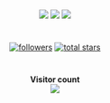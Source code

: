 #
<p align="center">
  <img src ="https://github-readme-stats.vercel.app/api/top-langs/?username=SenchaBrest&langs_count=8&theme=onedark">
  <img src ="https://github-readme-stats.vercel.app/api?username=SenchaBrest&show_icons=true&theme=onedark&count_private=true">
  <img src ="https://github-readme-stats.vercel.app/api/wakatime?username=SenchaBrest&v=2&theme=onedark">
</p>

#

<p align="center">
      <a href="https://github.com/SenchaBrest?tab=followers">
         <img alt="followers" title="Follow me on Github" src="https://custom-icon-badges.demolab.com/github/followers/SenchaBrest?color=236ad3&labelColor=1155ba&style=for-the-badge&logo=person-add&label=Follow&logoColor=white"/></a>
      <a href="https://github.com/SenchaBrest?tab=repositories&sort=stargazers">
         <img alt="total stars" title="Total stars on GitHub" src="https://custom-icon-badges.demolab.com/github/stars/SenchaBrest?color=55960c&style=for-the-badge&labelColor=488207&logo=star"/></a>
   </p>

# 

<p align="center"> 
  <b>Visitor count</b><br>
  <img src="https://profile-counter.glitch.me/SenchaBrest/count.svg" />
</p>

#
